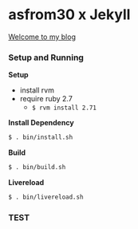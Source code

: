 # asfrom30 x Jekyll

[Welcome to my blog](https://asfrom30.github.io/)

### Setup and Running

**Setup**

- install rvm
- require ruby 2.7
  - `$ rvm install 2.71`

**Install Dependency**

```sh
$ . bin/install.sh
```

**Build**

```sh
$ . bin/build.sh
```

**Livereload**

```sh
$ . bin/livereload.sh
```

### TEST

